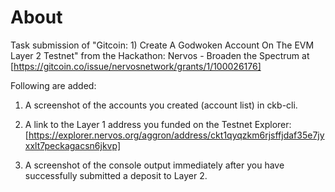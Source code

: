 # About

Task submission of "Gitcoin: 1) Create A Godwoken Account On The EVM Layer 2 Testnet" from the Hackathon: Nervos - Broaden the Spectrum at [https://gitcoin.co/issue/nervosnetwork/grants/1/100026176]

Following are added:

1. A screenshot of the accounts you created (account list) in ckb-cli.
2. A link to the Layer 1 address you funded on the Testnet Explorer:
   [https://explorer.nervos.org/aggron/address/ckt1qyqzkm6rjsffjdaf35e7jyxxlt7peckagacsn6jkvp]

3. A screenshot of the console output immediately after you have successfully submitted a deposit to Layer 2.
